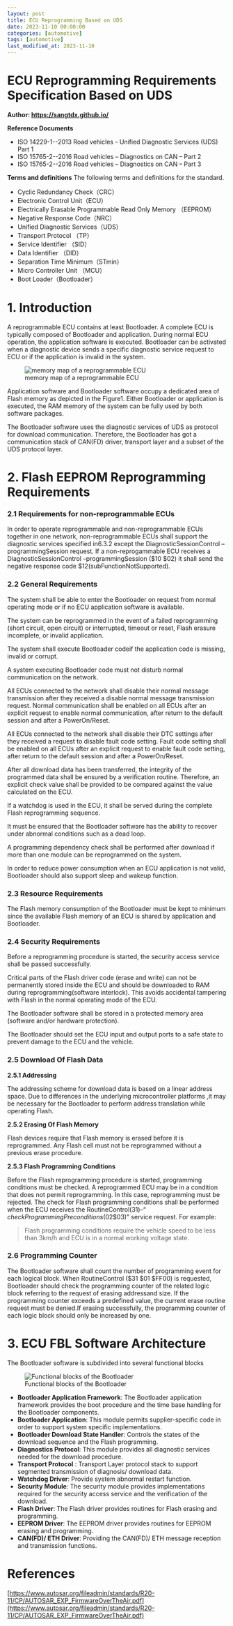 ```yaml
---
layout: post
title: ECU Reprogramming Based on UDS
date: 2023-11-10 00:00:00
categories: [automotive]
tags: [automotive]
last_modified_at: 2023-11-10
---
```


# ECU Reprogramming Requirements Specification Based on UDS

**Author: https://sangtdx.github.io/**

**Reference Documents**

 - ISO 14229-1--2013 Road vehicles - Unified Diagnostic Services
   (UDS) Part 1
 - ISO 15765-2--2016 Road vehicles – Diagnostics on CAN – Part 2
 - ISO 15765-2--2016 Road vehicles – Diagnostics on CAN – Part 3

**Terms and definitions**
The following terms and definitions for the standard.
- Cyclic Redundancy Check（CRC）
- Electronic Control Unit（ECU）
- Electrically Erasable Programmable Read Only Memory （EEPROM）
- Negative Response Code（NRC）
- Unified Diagnostic Services（UDS）
- Transport Protocol （TP）
- Service Identifier （SID）
- Data Identifier （DID）
- Separation Time Minimum（STmin）
- Micro Controller Unit （MCU）
- Boot Loader（Bootloader）

# 1. Introduction
A reprogrammable ECU contains at least Bootloader. A complete ECU is typically composed
of Bootloader and application. During normal ECU operation, the application software is
executed. Bootloader can be activated when a diagnostic device sends a specific diagnostic
service request to ECU or if the application is invalid in the system.

<figure>
  <img src="/assets/img/blogs/automotive/Flashing Sequences/memory.png" alt="memory map of a reprogrammable ECU">
  <figcaption>memory map of a reprogrammable ECU</figcaption>
</figure>

Application software and Bootloader software occupy a dedicated area of Flash memory
as depicted in the Figure1. Either Bootloader or application is executed, the RAM memory
of the system can be fully used by both software packages.

The Bootloader software uses the diagnostic services of UDS as protocol for download
communication. Therefore, the Bootloader has got a communication stack of CAN(FD) driver,
transport layer and a subset of the UDS protocol layer.

# 2. Flash EEPROM Reprogramming Requirements

### 2.1 Requirements for non-reprogrammable ECUs

In order to operate reprogrammable and non-reprogrammable ECUs together in one network,
non-reprogrammable ECUs shall support the diagnostic services specified in6.3.2 except the
DiagnosticSessionControl –programmingSession request.
If a non-reprogammable ECU receives a DiagnosticSessionControl –programmingSession
($10 $02) it shall send the negative response code $12(subFunctionNotSupported).

### 2.2 General Requirements
The system shall be able to enter the Bootloader on request from normal operating mode
or if no ECU application software is available.

The system can be reprogrammed in the event of a failed reprogramming (short circuit,
open circuit) or interrupted, timeout or reset, Flash erasure incomplete, or invalid
application.

The system shall execute Bootloader codeif the application code is missing, invalid or
corrupt.

A system executing Bootloader code must not disturb normal communication on the network.

All ECUs connected to the network shall disable their normal message transmission after
they received a disable normal message transmission request. Normal communication shall be
enabled on all ECUs after an explicit request to enable normal communication, after return
to the default session and after a PowerOn/Reset.

All ECUs connected to the network shall disable their DTC settings after they received
a request to disable fault code setting. Fault code setting shall be enabled on all ECUs
after an explicit request to enable fault code setting, after return to the default session
and after a PowerOn/Reset.

After all download data has been transferred, the integrity of the programmed data
shall be ensured by a verification routine. Therefore, an explicit check value shall be
provided to be compared against the value calculated on the ECU.

If a watchdog is used in the ECU, it shall be served during the complete Flash
reprogramming sequence.

It must be ensured that the Bootloader software has the ability to recover under
abnormal conditions such as a dead loop.

A programming dependency check shall be performed after download if more than one
module can be reprogrammed on the system.

In order to reduce power consumption when an ECU application is not valid, Bootloader
should also support sleep and wakeup function.

### 2.3 Resource Requirements

The Flash memory consumption of the Bootloader must be kept to minimum since the
available Flash memory of an ECU is shared by application and Bootloader.

### 2.4 Security Requirements

Before a reprogramming procedure is started, the security access service shall be
passed successfully.

Critical parts of the Flash driver code (erase and write) can not be permanently stored
inside the ECU and should be downloaded to RAM during reprogramming(software interlock).
This avoids accidental tampering with Flash in the normal operating mode of the ECU.

The Bootloader software shall be stored in a protected memory area (software and/or
hardware protection).

The Bootloader should set the ECU input and output ports to a safe state to prevent
damage to the ECU and the vehicle.

### 2.5 Download Of Flash Data

**2.5.1 Addressing**

The addressing scheme for download data is based on a linear address space. Due to
differences in the underlying microcontroller platforms ,it may be necessary for the
Bootloader to perform address translation while operating Flash.

**2.5.2 Erasing Of Flash Memory**

Flash devices require that Flash memory is erased before it is reprogrammed. Any Flash
cell must not be reprogrammed without a previous erase procedure.

**2.5.3 Flash Programming Conditions**

Before the Flash reprogramming procedure is started, programming conditions must be
checked. A reprogrammed ECU may be in a condition that does not permit reprogramming. In
this case, reprogramming must be rejected. The check for Flash programming conditions
shall be performed when the ECU receives the RoutineControl($31) –
“checkProgrammingPreconditions($02$03)” service request.
For example:
> Flash programming conditions require the vehicle speed to be less than 3km/h and ECU
is in a normal working voltage state.

### 2.6 Programming Counter
The Bootloader software shall count the number of programming event for each logical
block. When RoutineControl ($31 $01 $FF00) is requested, Bootloader should check the programming counter of the related logic block referring to the request of erasing addressand size. If the programming counter exceeds a predefined value, the current erase routine request must be denied.If erasing successfully, the programming counter of each logic block should only be increased by one.

# 3. ECU FBL Software Architecture
The Bootloader software is subdivided into several functional blocks

<figure>
  <img src="/assets/img/blogs/automotive/Flashing Sequences/functional-block.png" alt="Functional blocks of the Bootloader">
  <figcaption>Functional blocks of the Bootloader</figcaption>
</figure>

 - **Bootloader Application Framework**: The Bootloader application framework provides the boot procedure and the time base handling for the Bootloader components.
 - **Bootloader Application**: This module permits supplier-specific code in order to support system specific implementations.
 - **Bootloader Download State Handler**: Controls the states of the download sequence and the Flash programming.
 - **Diagnostics Protocol**: This module provides all diagnostic services needed for the download procedure.
 - **Transport Protocol** : Transport Layer protocol stack to support segmented transmission of diagnosis/ download data.
 - **Watchdog Driver**: Provide system abnormal restart function.
 - **Security Module**: The security module provides implementations required for the security access service and the verification of the download.
 - **Flash Driver**: The Flash driver provides routines for Flash erasing and programming.
 - **EEPROM Driver**: The EEPROM driver provides routines for EEPROM erasing and programming.
 - **CAN(FD)/ ETH Driver**: Providing the CAN(FD)/ ETH message reception and transmission functions.

# References
[https://www.autosar.org/fileadmin/standards/R20-11/CP/AUTOSAR_EXP_FirmwareOverTheAir.pdf](https://www.autosar.org/fileadmin/standards/R20-11/CP/AUTOSAR_EXP_FirmwareOverTheAir.pdf)